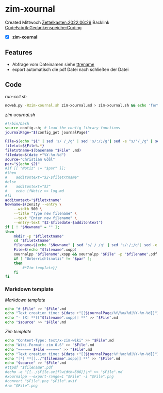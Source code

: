 # zim-xournal
Created Mittwoch [Zettelkasten:2022:06:29]()
Backlink [CodeFabrik:GedankenspeicherCoding](../GedankenspeicherCoding.md)

- [X] **zim-xournal**


## Features
- Abfrage vom Dateinamen siehe [ttrename](./ttrename.md)
- export automatisch die pdf Datei nach schließen der Datei 


## Code

*run-cell.sh*
```bash
noweb.py -Rzim-xournal.sh zim-xournal.md > zim-xournal.sh && echo 'fertig'
```



*zim-xournal.sh*
```bash
#!/bin/bash
source config.sh; # load the config library functions
journalPage="$(config_get journalPage)"

File=$(echo "$1" | sed 's/ /_/g' | sed 's/:/;/g'| sed -e "s/'/_/g" | sed 's/\"//g')
filetxt=${File%.*}
filetxtname=$(basename "$File" .md)
filedate=$(date +"%Y-%m-%d")
source="Christian Gößl"
par="$(echo $2)"
#if [[ "Notiz" != "$par" ]];
#then
#    additontext="$2-$filetxtname"
#else
#    additontext="$2"
#    echo ifNotiz >> log.md
#fi
additontext="$filetxtname"
Newname=$(zenity --entry \
    --width 500 \
    --title "Type new filename" \
    --text "Enter new filename" \
    --entry-text "$2-$filedate-$additontext")
if [ ! "$Newname" = "" ];
then
    mkdir -p "$filetxtname"
    cd "$filetxtname"
    filename=$(echo "$Newname" | sed 's/ /_/g' | sed 's/:/;/g'| sed -e "s/'/_/g" | sed 's/\"//g')
    File=$(echo "$filename".xopp)
    xournalpp "$filename".xopp && xournalpp "$File" -p "$filename".pdf
    if [ "Unterrichtsnotiz" != "$par" ];
    then
        #*Zim template}}
    fi
fi
```

### Markdown template

*Markdown template*
```bash
echo "# $File" >> "$File".md
echo "Text creation time: $(date +"[[$journalPage/%Y/%m/%d|%Y-%m-%d]]") Modification time: $(date +"[[$journalPage/%Y/%m/%d|%Y-%m-%d]]" -r "$File")" >> "$File".md
echo "- [X] **[["$filename".xopp]] **" >> "$File".md
echo "$source" >> "$File".md
```

*Zim template*
```bash
echo "Content-Type: text/x-zim-wiki" >> "$File".md
echo "Wiki-Format: zim 0.6" >> "$File".md
echo "====== $File ======" >> "$File".md
echo "Text creation time: $(date +"[[$journalPage:%Y:%m:%d|%Y-%m-%d]]") Modification time: $(date +"[[$journalPage:%Y:%m:%d|%Y-%m-%d]]" -r "$File")" >> "$File".md
echo "[*] **[[../"$filename".xopp]] **" >> "$File".md
echo "$source" >> "$File".md
#ttpdf "$filename".pdf
#echo -e "{{../$File.avif?width=500}}\n" >> "$File".md
#xournalpp --export-range=1 "$File" -i "$File".png
#convert "$File".png "$File".avif
#rm "$File".png
```
